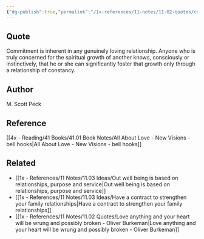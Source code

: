```yaml
---
{"dg-publish":true,"permalink":"/1x-references/11-notes/11-02-quotes/commitment-is-inherent-in-any-genuinely-loving-relationship-m-scott-peck/","title":"Commitment is inherent in any genuinely loving relationship - M. Scott Peck","created":"2025-03-27T20:56:51.790+03:00","updated":"2025-04-10T10:34:25.153+03:00"}
---
```



## Quote
Commitment is inherent in any genuinely loving relationship. Anyone who is truly concerned for the spiritual growth of another knows, consciously or instinctively, that he or she can significantly foster that growth only through a relationship of constancy.

## Author
M. Scott Peck

## Reference
[[4x - Reading/41 Books/41.01 Book Notes/All About Love - New Visions - bell hooks\|All About Love - New Visions - bell hooks]]

## Related
- [[1x - References/11 Notes/11.03 Ideas/Out well being is based on relationships, purpose and service\|Out well being is based on relationships, purpose and service]]
- [[1x - References/11 Notes/11.03 Ideas/Have a contract to strengthen your family relationships\|Have a contract to strengthen your family relationships]]
- [[1x - References/11 Notes/11.02 Quotes/Love anything and your heart will be wrung and possibly broken - Oliver Burkeman\|Love anything and your heart will be wrung and possibly broken - Oliver Burkeman]]